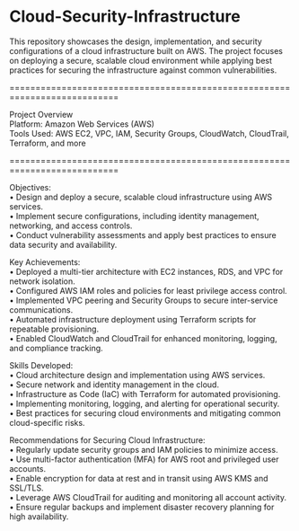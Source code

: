 # Cloud-Security-Infrastructure
This repository showcases the design, implementation, and security configurations of a cloud infrastructure built on AWS. The project focuses on deploying a secure, scalable cloud environment while applying best practices for securing the infrastructure against common vulnerabilities.

===========================================================================

Project Overview                                                           
Platform: Amazon Web Services (AWS)                                         
Tools Used: AWS EC2, VPC, IAM, Security Groups, CloudWatch, CloudTrail, Terraform, and more

===========================================================================

Objectives:                                                                
• Design and deploy a secure, scalable cloud infrastructure using AWS services.                           
• Implement secure configurations, including identity management, networking, and access controls.        
• Conduct vulnerability assessments and apply best practices to ensure data security and availability.    

Key Achievements:                                                                                         
• Deployed a multi-tier architecture with EC2 instances, RDS, and VPC for network isolation.              
• Configured AWS IAM roles and policies for least privilege access control.                               
• Implemented VPC peering and Security Groups to secure inter-service communications.                     
• Automated infrastructure deployment using Terraform scripts for repeatable provisioning.                
• Enabled CloudWatch and CloudTrail for enhanced monitoring, logging, and compliance tracking.            

Skills Developed:                                                                                         
• Cloud architecture design and implementation using AWS services.                                        
• Secure network and identity management in the cloud.                                                    
• Infrastructure as Code (IaC) with Terraform for automated provisioning.                                 
• Implementing monitoring, logging, and alerting for operational security.                                
• Best practices for securing cloud environments and mitigating common cloud-specific risks.              

Recommendations for Securing Cloud Infrastructure:                                                        
• Regularly update security groups and IAM policies to minimize access.                                   
• Use multi-factor authentication (MFA) for AWS root and privileged user accounts.                        
• Enable encryption for data at rest and in transit using AWS KMS and SSL/TLS.                            
• Leverage AWS CloudTrail for auditing and monitoring all account activity.                               
• Ensure regular backups and implement disaster recovery planning for high availability.                  
